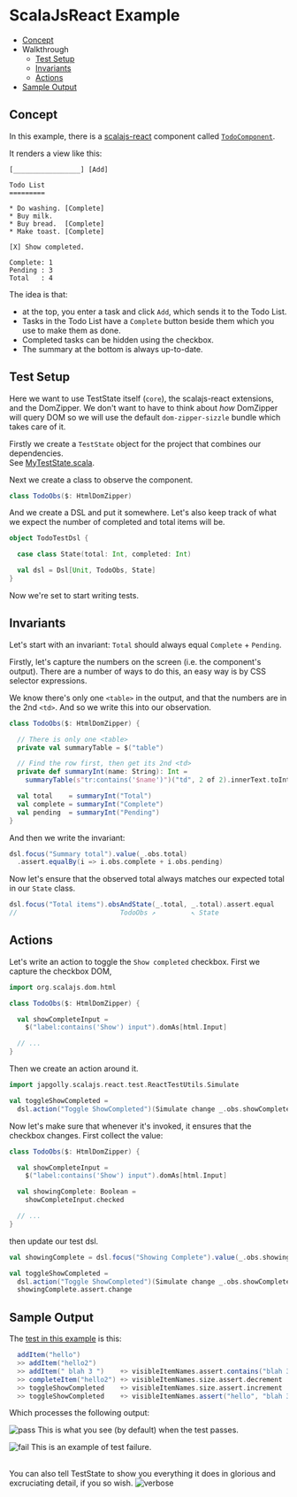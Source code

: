 # ScalaJsReact Example

- [Concept](#concept)
- Walkthrough
  - [Test Setup](#test-setup)
  - [Invariants](#invariants)
  - [Actions](#actions)
- [Sample Output](#sample-output)


## Concept
In this example, there is a [scalajs-react](https://github.com/japgolly/scalajs-react)
component called [`TodoComponent`](src/main/scala/teststate/example/react/TodoComponent.scala).

It renders a view like this:
```
[_________________] [Add]

Todo List
=========

* Do washing. [Complete]
* Buy milk.
* Buy bread.  [Complete]
* Make toast. [Complete]

[X] Show completed.

Complete: 1
Pending : 3
Total   : 4
```

The idea is that:
* at the top, you enter a task and click `Add`, which sends it to the Todo List.
* Tasks in the Todo List have a `Complete` button beside them which you use to make them as done.
* Completed tasks can be hidden using the checkbox.
* The summary at the bottom is always up-to-date.

## Test Setup

Here we want to use TestState itself (`core`), the scalajs-react extensions, and the DomZipper.
We don't want to have to think about *how* DomZipper will query DOM so we will use the default `dom-zipper-sizzle` bundle which takes care of it.

Firstly we create a `TestState` object for the project that combines our dependencies.
<br>See [MyTestState.scala](src/test/scala/teststate/example/react/MyTestState.scala).

Next we create a class to observe the component.
```scala
class TodoObs($: HtmlDomZipper)
```

And we create a DSL and put it somewhere.
Let's also keep track of what we expect the number of completed and total items will be.
```scala
object TodoTestDsl {

  case class State(total: Int, completed: Int)

  val dsl = Dsl[Unit, TodoObs, State]
}
```

Now we're set to start writing tests.

## Invariants

Let's start with an invariant: `Total` should always equal `Complete` + `Pending`.

Firstly, let's capture the numbers on the screen (i.e. the component's output).
There are a number of ways to do this, an easy way is by CSS selector expressions.

We know there's only one `<table>` in the output, and that the numbers are in the 2nd `<td>`.
And so we write this into our observation.
```scala
class TodoObs($: HtmlDomZipper) {

  // There is only one <table>
  private val summaryTable = $("table")

  // Find the row first, then get its 2nd <td>
  private def summaryInt(name: String): Int =
    summaryTable(s"tr:contains('$name')")("td", 2 of 2).innerText.toInt

  val total    = summaryInt("Total")
  val complete = summaryInt("Complete")
  val pending  = summaryInt("Pending")
}
```

And then we write the invariant:
```scala
dsl.focus("Summary total").value(_.obs.total)
  .assert.equalBy(i => i.obs.complete + i.obs.pending)
```

Now let's ensure that the observed total always matches our expected total in our `State` class.

```scala
dsl.focus("Total items").obsAndState(_.total, _.total).assert.equal
//                          TodoObs ↗         ↖ State
```

## Actions

Let's write an action to toggle the `Show completed` checkbox.
First we capture the checkbox DOM,
```scala
import org.scalajs.dom.html

class TodoObs($: HtmlDomZipper) {

  val showCompleteInput =
    $("label:contains('Show') input").domAs[html.Input]

  // ...
}
```

Then we create an action around it.
```scala
import japgolly.scalajs.react.test.ReactTestUtils.Simulate

val toggleShowCompleted =
  dsl.action("Toggle ShowCompleted")(Simulate change _.obs.showCompleteInput)
```

Now let's make sure that whenever it's invoked, it ensures that the checkbox changes.
First collect the value:
```scala
class TodoObs($: HtmlDomZipper) {

  val showCompleteInput =
    $("label:contains('Show') input").domAs[html.Input]

  val showingComplete: Boolean =
    showCompleteInput.checked

  // ...
}
```
then update our test dsl.
```scala
val showingComplete = dsl.focus("Showing Complete").value(_.obs.showingComplete)

val toggleShowCompleted =
  dsl.action("Toggle ShowCompleted")(Simulate change _.obs.showCompleteInput) +>
  showingComplete.assert.change
```

## Sample Output

The [test in this example](src/test/scala/teststate/example/react/TodoTest.scala) is this:

```scala
  addItem("hello")
  >> addItem("hello2")
  >> addItem(" blah 3 ")    +> visibleItemNames.assert.contains("blah 3")
  >> completeItem("hello2") +> visibleItemNames.size.assert.decrement
  >> toggleShowCompleted    +> visibleItemNames.size.assert.increment
  >> toggleShowCompleted    +> visibleItemNames.assert("hello", "blah 3")
```

Which processes the following output:

![pass](output-pass.png)
This is what you see (by default) when the test passes.

![fail](output-fail.png)
This is an example of test failure.

<br>You can also tell TestState to show you everything it does in glorious and excruciating detail, if you so wish.
![verbose](output-verbose.png)
